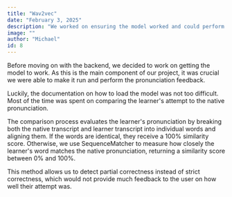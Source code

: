 ```yaml
---
title: "Wav2vec"
date: "February 3, 2025"
description: "We worked on ensuring the model worked and could perform speech comparison."
image: ""
author: "Michael"
id: 8
---
```


Before moving on with the backend, we decided to work on getting the model to work. As this is the main component of our project, it was crucial we were able to make it run and perform the pronunciation feedback.

Luckily, the documentation on how to load the model was not too difficult. Most of the time was spent on comparing the learner's attempt to the native pronunciation.

The comparison process evaluates the learner's pronunciation by breaking both the native transcript and learner transcript into individual words and aligning them. If the words are identical, they receive a 100% similarity score. Otherwise, we use SequenceMatcher to measure how closely the learner's word matches the native pronunciation, returning a similarity score between 0% and 100%.

This method allows us to detect partial correctness instead of strict correctness, which would not provide much feedback to the user on how well their attempt was.
